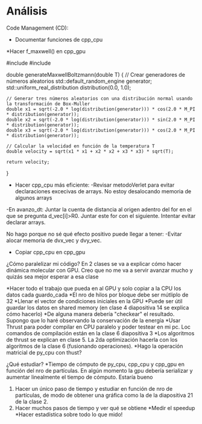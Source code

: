 # Análisis 

Code Management (CD):
* Documentar funciones de cpp_cpu


*Hacer f_maxwell() en cpp_gpu

#include <random>
#include <cmath>

double generateMaxwellBoltzmann(double T) {
    // Crear generadores de números aleatorios
    std::default_random_engine generator;
    std::uniform_real_distribution<double> distribution(0.0, 1.0);

    // Generar tres números aleatorios con una distribución normal usando la transformación de Box-Muller
    double x1 = sqrt(-2.0 * log(distribution(generator))) * cos(2.0 * M_PI * distribution(generator));
    double x2 = sqrt(-2.0 * log(distribution(generator))) * sin(2.0 * M_PI * distribution(generator));
    double x3 = sqrt(-2.0 * log(distribution(generator))) * cos(2.0 * M_PI * distribution(generator));

    // Calcular la velocidad en función de la temperatura T
    double velocity = sqrt(x1 * x1 + x2 * x2 + x3 * x3) * sqrt(T);

    return velocity;
}



* Hacer cpp_cpu más eficiente:
-Revisar metodoVerlet para evitar declaraciones excecivas de arrays. No estoy desalocando memoria de algunos arrays

-En avanzo_dt: Juntar la cuenta de distancia al origen adentro del for en el que se pregunta d_vec[i]>R0. Juntar este for con el siguiente. Intentar evitar declarar arrays.

No hago porque no sé qué efecto positivo puede llegar a tener:
-Evitar alocar memoria de dvx_vec y dvy_vec.

* Copiar cpp_cpu en cpp_gpu


¿Cómo paralelizar mi código?
En 2 clases se va a explicar cómo hacer dinámica molecular con GPU. Creo que no me va a servir avanzar mucho y quizás sea mejor esperar a esa clase


*Hacer todo el trabajo que pueda en al GPU y solo copiar a la CPU los datos cada guardo_cada
*El nro de hilos por bloque debe ser mútliplo de 32
*Llenar el vector de condiciones iniciales en la GPU
*Puede ser útil guardar los datos en shared memory (en clase 4 diapositiva 14 se explica cómo hacerlo)
*De alguna manera debería "checkear" el resultado. Supongo que lo haré observando la conservación de la energía
*Usar Thrust para poder compilar en CPU paralelo y poder testear en mi pc. Loc comandos de compilación están en la clase 6 diapositiva 3
*Los algoritmos de thrust se explican en clase 5. La 2da optimización hacerla con los algoritmos de la clase 6 (fusionando operaciones).
*Hago la operación matricial de py_cpu con thust?

¿Qué estudiar?
*Tiempo de cómputo de py_cpu, cpp_cpu y cpp_gpu en función del nro de partículas. En algún momento la gpu debería serializar y aumentar linealmente el tiempo de cómputo. Estaría bueno
1. Hacer un único paso de tiempo y estudiar en función de nro de partículas, de modo de obtener una gráfica como la de la diapositiva 21 de la clase 2.
2. Hacer muchos pasos de tiempo y ver qué se obtiene
*Medir el speedup
*Hacer estadística sobre todo lo que mido!